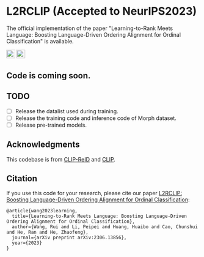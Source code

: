 # L2RCLIP (Accepted to NeurIPS2023)
The official implementation of the paper "Learning-to-Rank Meets Language: Boosting Language-Driven Ordering Alignment for Ordinal Classification" is available.

<a href="https://arxiv.org/abs/2306.13856"><img src="https://img.shields.io/badge/arXiv-2008.00951-b31b1b.svg" height=22.5></a>
<a href="https://opensource.org/licenses/MIT"><img src="https://img.shields.io/badge/License-MIT-yellow.svg" height=22.5></a>
## Code is coming soon.
## TODO
- [ ] Release the datalist used during training.
- [ ] Release the training code and inference code of Morph dataset.
- [ ] Release pre-trained models.

## Acknowledgments
This codebase is from [CLIP-ReID](https://github.com/Syliz517/CLIP-ReID) and [CLIP](https://github.com/openai/CLIP).

## Citation
If you use this code for your research, please cite our paper <a href="https://arxiv.org/abs/2306.13856">L2RCLIP: Boosting Language-Driven Ordering Alignment for Ordinal Classification</a>:

```
@article{wang2023learning,
  title={Learning-to-Rank Meets Language: Boosting Language-Driven Ordering Alignment for Ordinal Classification},
  author={Wang, Rui and Li, Peipei and Huang, Huaibo and Cao, Chunshui and He, Ran and He, Zhaofeng},
  journal={arXiv preprint arXiv:2306.13856},
  year={2023}
}
```
